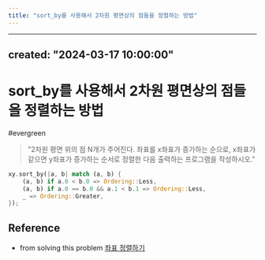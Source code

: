 ```yaml
---
title: "sort_by를 사용해서 2차원 평면상의 점들을 정렬하는 방법"
---
```


---
created: "2024-03-17 10:00:00"
---

# sort_by를 사용해서 2차원 평면상의 점들을 정렬하는 방법
#evergreen

> "2차원 평면 위의 점 N개가 주어진다. 좌표를 x좌표가 증가하는 순으로, x좌표가 같으면 y좌표가 증가하는 순서로 정렬한 다음 출력하는 프로그램을 작성하시오."


```rust
xy.sort_by(|a, b| match (a, b) {
	(a, b) if a.0 < b.0 => Ordering::Less,
	(a, b) if a.0 == b.0 && a.1 < b.1 => Ordering::Less,
	_ => Ordering::Greater,
});
```

## Reference
- from solving this problem [좌표 정렬하기](https://www.acmicpc.net/problem/11650)